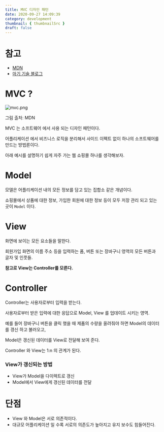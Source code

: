 ```yaml
---
title: MVC 디자인 패턴
date: 2020-09-27 14:09:39
category: development
thumbnail: { thumbnailSrc }
draft: false
---
```



# 참고

- [MDN](https://developer.mozilla.org/ko/docs/Glossary/MVC)
- [마기 기술 블로그](https://magi82.github.io/android-mvc-mvp-mvvm/)

# MVC ?

![mvc.png](https://user-images.githubusercontent.com/35126809/94356951-66ed7380-00cf-11eb-9566-fa5a4857a87d.png)

그림 출처: MDN

MVC 는 소프트웨어 에서 사용 되는  디자인 패턴이다.

어플리케이션 에서 비즈니스 로직을 분리해서 사이드 이펙트 없이 하나의 소프트웨어를 만드는 방법론이다.

아래 예시를 설명하기 쉽게 자주 가는 웹 쇼핑몰 하나를 생각해보자.

# Model

모델은 어플리케이션 내의 모든 정보를 담고 있는 집합소 같은 개념이다.

쇼핑몰에서 상품에 대한 정보, 가입한 회원에 대한 정보 등이 모두 저장 관리 되고 있는 곳이 `Model` 이다.

# View

화면에 보이는 모든 요소들을 말한다.

회원가입 화면의 이름 주소 등을 입력하는 폼, 버튼 또는 장바구니 영역의 모든 버튼과 글자 및 인풋들.

**참고로 View는 Controller를 모른다.**

# Controller

Controller는 사용자로부터 입력을 받는다.

사용자로부터 받은 입력에 대한 응답으로 Model,  View 를 업데이트 시키는 영역.

예를 들어 장바구니 버튼을 클릭 했을 때 제품의 수량을 올려줘야 하면 Model의 데이터를 갱신 하고 불러오고,

Model은 갱신된 데이터를 View로 전달해 보여 준다.

Controller 와 View는 1:n 의 관계가 된다.

### View가 갱신되는 방법

- View가 Model을 다이렉트로 갱신
- Model에서 View에게 갱신된 데이터를 전달

# 단점

- View 와 Model은 서로 의존적이다.
- 대규모 어플리케이션 일 수록 서로의 의존도가 높아지고 유지 보수도 힘들어진다.